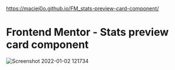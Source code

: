 https://maciej0o.github.io/FM_stats-preview-card-component/


# Frontend Mentor - Stats preview card component


![Screenshot 2022-01-02 121734](https://user-images.githubusercontent.com/58359847/147874071-59d41a93-e175-4d1f-bbb0-b95e2a1e39c1.jpg)
